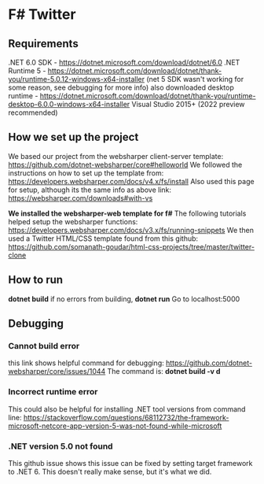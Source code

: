 # F# Twitter
## Requirements
.NET 6.0 SDK - https://dotnet.microsoft.com/download/dotnet/6.0
.NET Runtime 5 - https://dotnet.microsoft.com/download/dotnet/thank-you/runtime-5.0.12-windows-x64-installer
(net 5 SDK wasn't working for some reason, see debugging for more info)
also downloaded desktop runtime - https://dotnet.microsoft.com/download/dotnet/thank-you/runtime-desktop-6.0.0-windows-x64-installer
Visual Studio 2015+ (2022 preview recommended)


## How we set up the project
We based our project from the websharper client-server template: https://github.com/dotnet-websharper/core#helloworld
We followed the instructions on how to set up the template from: https://developers.websharper.com/docs/v4.x/fs/install
Also used this page for setup, although its the same info as above link: https://websharper.com/downloads#with-vs

**We installed the websharper-web template for f#**
The following tutorials helped setup the websharper functions: https://developers.websharper.com/docs/v3.x/fs/running-snippets
We then used a Twitter HTML/CSS template found from this github: https://github.com/somanath-goudar/html-css-projects/tree/master/twitter-clone


## How to run 
**dotnet build**
if no errors from building, 
**dotnet run**
Go to localhost:5000

## Debugging
### Cannot build error
this link shows helpful command for debugging: https://github.com/dotnet-websharper/core/issues/1044
The command is: **dotnet build -v d**
### Incorrect runtime error 
This could also be helpful for installing .NET tool versions from command line: https://stackoverflow.com/questions/68112732/the-framework-microsoft-netcore-app-version-5-was-not-found-while-microsoft
### .NET version 5.0 not found 
This github issue shows this issue can be fixed by setting target framework to .NET 6. This doesn't really make sense, but it's what we did. 